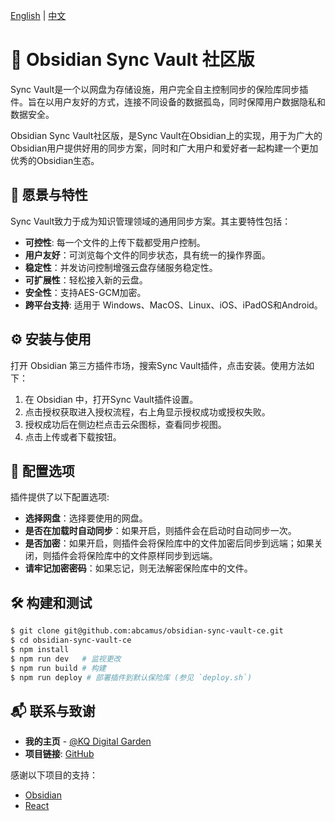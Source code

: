 [English](README.md) | [中文](README.zh_cn.md)

# 🌟 Obsidian Sync Vault 社区版

Sync Vault是一个以网盘为存储设施，用户完全自主控制同步的保险库同步插件。旨在以用户友好的方式，连接不同设备的数据孤岛，同时保障用户数据隐私和数据安全。

Obsidian Sync Vault社区版，是Sync Vault在Obsidian上的实现，用于为广大的Obsidian用户提供好用的同步方案，同时和广大用户和爱好者一起构建一个更加优秀的Obsidian生态。

## 🎯 愿景与特性

Sync Vault致力于成为知识管理领域的通用同步方案。其主要特性包括：

- **可控性**: 每一个文件的上传下载都受用户控制。
- **用户友好**：可浏览每个文件的同步状态，具有统一的操作界面。
- **稳定性**：并发访问控制增强云盘存储服务稳定性。
- **可扩展性**：轻松接入新的云盘。
- **安全性**：支持AES-GCM加密。
- **跨平台支持**: 适用于 Windows、MacOS、Linux、iOS、iPadOS和Android。

## ⚙️ 安装与使用
打开 Obsidian 第三方插件市场，搜索Sync Vault插件，点击安装。使用方法如下：

1. 在 Obsidian 中，打开Sync Vault插件设置。
2. 点击授权获取进入授权流程，右上角显示授权成功或授权失败。
3. 授权成功后在侧边栏点击云朵图标，查看同步视图。
4. 点击上传或者下载按钮。

## 🔧 配置选项

插件提供了以下配置选项:

- **选择网盘**：选择要使用的网盘。
- **是否在加载时自动同步**：如果开启，则插件会在启动时自动同步一次。
- **是否加密**：如果开启，则插件会将保险库中的文件加密后同步到远端；如果关闭，则插件会将保险库中的文件原样同步到远端。
- **请牢记加密密码**：如果忘记，则无法解密保险库中的文件。

## 🛠️ 构建和测试

```bash
$ git clone git@github.com:abcamus/obsidian-sync-vault-ce.git
$ cd obsidian-sync-vault-ce
$ npm install
$ npm run dev   # 监视更改
$ npm run build # 构建
$ npm run deploy # 部署插件到默认保险库 (参见 `deploy.sh`)
```

## 📬 联系与致谢

- **我的主页** - [@KQ Digital Garden](https://kqiu.top/about/)
- **项目链接**: [GitHub](https://github.com/abcamus/obsidian-sync-vault-ce)

感谢以下项目的支持：

- [Obsidian](https://obsidian.md/)
- [React](https://react.dev/)

